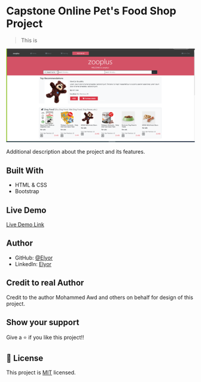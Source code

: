 # Capstone Online Pet's Food Shop Project

> This is 

![screenshot](images/capstone.png)

Additional description about the project and its features.

## Built With

- HTML & CSS
- Bootstrap

## Live Demo

[Live Demo Link](https://el28dev.github.io/Capstone-Project-Pet-s-Shop/)

## Author

- GitHub: [@Elyor](https://github.com/EL28DEV)
- LinkedIn: [Elyor](https://www.linkedin.com/feed/)

## Credit to real Author
Credit to the author Mohammed Awd and others on behalf for design of this project.

## Show your support

Give a ⭐️ if you like this project!!

## 📝 License

This project is [MIT](LICENSE) licensed.
